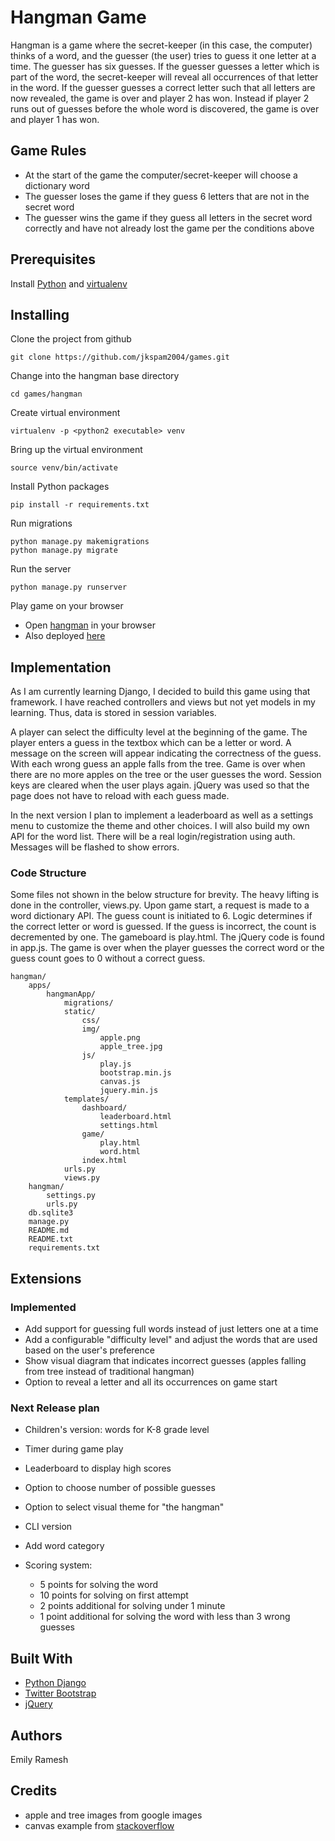 # Hangman Game

Hangman is a game where the secret-keeper (in this case, the computer) thinks of a word, and the guesser (the user) tries to guess it one letter at a time. The guesser has six guesses. If the guesser guesses a letter which is part of the word, the secret-keeper will reveal all occurrences of that letter in the word. If the guesser guesses a correct letter such that all letters are now revealed, the game is over and player 2 has won. Instead if player 2 runs out of guesses before the whole word is discovered, the game is over and player 1 has won.

## Game Rules

* At the start of the game the computer/secret-keeper will choose a dictionary word
* The guesser loses the game if they guess 6 letters that are not in the secret word
* The guesser wins the game if they guess all letters in the secret word correctly and have not already lost the game per the conditions above

## Prerequisites
Install [Python](https://www.python.org) and [virtualenv](https://virtualenv.pypa.io/en/stable/)

## Installing

Clone the project from github
```
git clone https://github.com/jkspam2004/games.git
```

Change into the hangman base directory
```
cd games/hangman
```

Create virtual environment  
```
virtualenv -p <python2 executable> venv
```

Bring up the virtual environment
```
source venv/bin/activate
```

Install Python packages
```
pip install -r requirements.txt
```

Run migrations
```
python manage.py makemigrations
python manage.py migrate
```

Run the server
```
python manage.py runserver
```

Play game on your browser

* Open [hangman](http://localhost:7000) in your browser
* Also deployed [here](http://hangman.emilyatwork.com)

## Implementation

As I am currently learning Django, I decided to build this game using that framework.  I have reached controllers and views but not yet models in my learning.  Thus, data is stored in session variables.

A player can select the difficulty level at the beginning of the game.  The player enters a guess in the textbox which can be a letter or word.  A message on the screen will appear indicating the correctness of the guess.  With each wrong guess an apple falls from the tree.  Game is over when there are no more apples on the tree or the user guesses the word.  Session keys are cleared when the user plays again.  jQuery was used so that the page does not have to reload with each guess made.

In the next version I plan to implement a leaderboard as well as a settings menu to customize the theme and other choices.  I will also build my own API for the word list.  There will be a real login/registration using auth.  Messages will be flashed to show errors.

### Code Structure

Some files not shown in the below structure for brevity.  The heavy lifting is done in the controller, views.py.  Upon game start, a request is made to a word dictionary API.  The guess count is initiated to 6.  Logic determines if the correct letter or word is guessed.  If the guess is incorrect, the count is decremented by one.  The gameboard is play.html.  The jQuery code is found in app.js.  The game is over when the player guesses the correct word or the guess count goes to 0 without a correct guess.

```
hangman/
    apps/
        hangmanApp/
            migrations/
            static/
                css/
                img/
                    apple.png
                    apple_tree.jpg
                js/
                    play.js 
                    bootstrap.min.js 
                    canvas.js 
                    jquery.min.js 
            templates/
                dashboard/
                    leaderboard.html 
                    settings.html 
                game/
                    play.html 
                    word.html 
                index.html 
            urls.py 
            views.py 
    hangman/
        settings.py
        urls.py
    db.sqlite3
    manage.py
    README.md
    README.txt
    requirements.txt
```


## Extensions

### Implemented
* Add support for guessing full words instead of just letters one at a time
* Add a configurable "difficulty level" and adjust the words that are used based on the user's preference
* Show visual diagram that indicates incorrect guesses (apples falling from tree instead of traditional hangman)
* Option to reveal a letter and all its occurrences on game start

### Next Release plan
* Children's version: words for K-8 grade level
* Timer during game play
* Leaderboard to display high scores
* Option to choose number of possible guesses
* Option to select visual theme for "the hangman"
* CLI version
* Add word category

* Scoring system:
  * 5 points for solving the word
  * 10 points for solving on first attempt
  * 2 points additional for solving under 1 minute
  * 1 point additional for solving the word with less than 3 wrong guesses

## Built With

* [Python Django](https://www.djangoproject.com/) 
* [Twitter Bootstrap](http://getbootstrap.com/)
* [jQuery](https://jquery.com/)

## Authors
Emily Ramesh

## Credits
* apple and tree images from google images
* canvas example from [stackoverflow](http://stackoverflow.com/questions/13129479/random-images-falling-like-rain-in-canvas-javascript)

